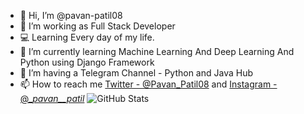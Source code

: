 - 👋 Hi, I’m @pavan-patil08
- 👀 I’m working as Full Stack Developer
- 💻 Learning Every day of my life.
- 🌱 I’m currently learning Machine Learning And Deep Learning And Python using Django Framework
- 💞️ I’m having a Telegram Channel - Python and Java Hub
- 📫 How to reach me  [Twitter - @Pavan_Patil08](https://twitter.com/Pavan_Patil08) and [Instagram - @__pavan__patil_](https://www.instagram.com/__pavan__patil_/)
![GitHub Stats](https://github-readme-stats.vercel.app/api?username=pavan-patil08&theme=radical)
